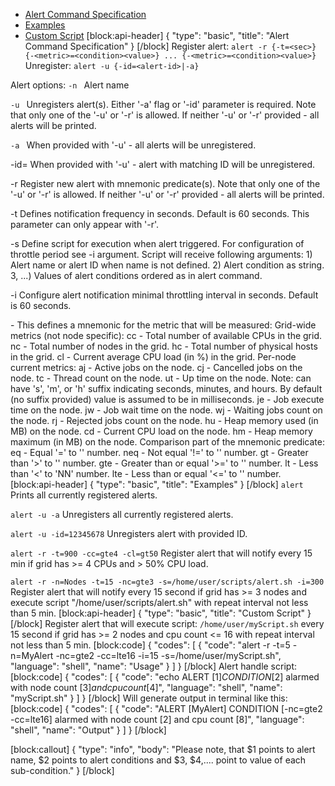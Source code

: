 * [Alert Command Specification](#alert-command-specification)
* [Examples](#examples)
* [Custom Script](#custom-script)
[block:api-header]
{
  "type": "basic",
  "title": "Alert Command Specification"
}
[/block]
Register alert: ```alert -r {-t=<sec>} {-<metric>=<condition><value>} ... {-<metric>=<condition><value>}```
Unregister: ```alert -u {-id=<alert-id>|-a}```

Alert options:
  ```-n ```
      Alert name    
    
  ```-u ```
      Unregisters alert(s). Either '-a' flag or '-id' parameter is required.
      Note that only one of the '-u' or '-r' is allowed.
      If neither '-u' or '-r' provided - all alerts will be printed.
    
  ```-a ```
      When provided with '-u' - all alerts will be unregistered.
    
  -id=<alert-id>
      When provided with '-u' - alert with matching ID will be unregistered.
    
  -r
      Register new alert with mnemonic predicate(s).
      Note that only one of the '-u' or '-r' is allowed.
      If neither '-u' or '-r' provided - all alerts will be printed.
    
  -t
      Defines notification frequency in seconds. Default is 60 seconds.
      This parameter can only appear with '-r'.
    
  -s
      Define script for execution when alert triggered.
      For configuration of throttle period see -i argument.
      Script will receive following arguments:
      1) Alert name or alert ID when name is not defined.
      2) Alert condition as string.
      3, ...) Values of alert conditions ordered as in alert command.
    
  -i
       Configure alert notification minimal throttling interval in seconds. Default is 60 seconds.
 
   -<metric>
      This defines a mnemonic for the metric that will be measured:
      Grid-wide metrics (not node specific):
         cc - Total number of available CPUs in the grid.
         nc - Total number of nodes in the grid.
         hc - Total number of physical hosts in the grid.
         cl - Current average CPU load (in %) in the grid.
      Per-node current metrics:
         aj - Active jobs on the node.
         cj - Cancelled jobs on the node.
         tc - Thread count on the node.
         ut - Up time on the node.
      Note: <num> can have 's', 'm', or 'h' suffix indicating seconds, minutes, and hours.
      By default (no suffix provided) value is assumed to be in milliseconds.
         je - Job execute time on the node.
         jw - Job wait time on the node.
         wj - Waiting jobs count on the node.
         rj - Rejected jobs count on the node.
         hu - Heap memory used (in MB) on the node.
         cd - Current CPU load on the node.
         hm - Heap memory maximum (in MB) on the node.
  <condition>
      Comparison part of the mnemonic predicate:
         eq - Equal '=' to '<value>' number.
         neq - Not equal '!=' to '<value>' number.
         gt - Greater than '>' to '<value>' number.
         gte - Greater than or equal '>=' to '<value>' number.
         lt - Less than '<' to 'NN' number.
         lte - Less than or equal '<=' to '<value>' number.
[block:api-header]
{
  "type": "basic",
  "title": "Examples"
}
[/block]
```alert ```
   Prints all currently registered alerts.
    
```alert -u -a```
   Unregisters all currently registered alerts.
    
```alert -u -id=12345678```
   Unregisters alert with provided ID.
    
```alert -r -t=900 -cc=gte4 -cl=gt50```
   Register alert that will notify every 15 min if grid has >= 4 CPUs and > 50% CPU load.

```alert -r -n=Nodes -t=15 -nc=gte3 -s=/home/user/scripts/alert.sh -i=300```
   Register alert that will notify every 15 second if grid has >= 3 nodes and execute script "/home/user/scripts/alert.sh" with repeat interval not less than 5 min.
[block:api-header]
{
  "type": "basic",
  "title": "Custom Script"
}
[/block]
Register alert that will execute script: ```/home/user/myScript.sh``` every 15 second if grid has >= 2 nodes and cpu count <= 16 with repeat interval not less than 5 min.
[block:code]
{
  "codes": [
    {
      "code": "alert -r -t=5 -n=MyAlert -nc=gte2 -cc=lte16 -i=15 -s=/home/user/myScript.sh",
      "language": "shell",
      "name": "Usage"
    }
  ]
}
[/block]
Alert handle script:
[block:code]
{
  "codes": [
    {
      "code": "echo ALERT [$1] CONDITION [$2] alarmed with node count [$3] and cpu count [$4]",
      "language": "shell",
      "name": "myScript.sh"
    }
  ]
}
[/block]
Will generate output in terminal like this:
[block:code]
{
  "codes": [
    {
      "code": "ALERT [MyAlert] CONDITION [-nc=gte2 -cc=lte16] alarmed with node count [2] and cpu count [8]",
      "language": "shell",
      "name": "Output"
    }
  ]
}
[/block]

[block:callout]
{
  "type": "info",
  "body": "Please note, that $1 points to alert name, $2 points to alert conditions and $3, $4,.... point to value of each sub-condition."
}
[/block]